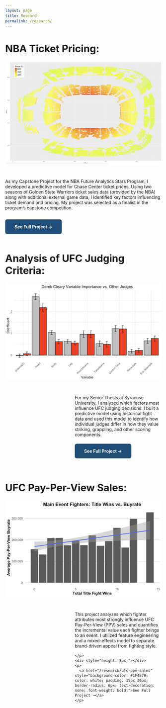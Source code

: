 ```yaml
---
layout: page
title: Research
permalink: /research/
---
```


<style>
  .page-heading {
    display: none;
  }
</style>

<h1 style="font-size: 32px; font-weight: bold;">NBA Ticket Pricing:</h1>

<div style="display: flex; flex-direction: row-reverse; gap: 30px; flex-wrap: wrap; align-items: flex-start; margin-bottom: 60px;">

  <!-- Image -->
  <div style="flex: 1; min-width: 500px;">
    <img src="/assets/nba/arena_heatmap.png" alt="KO Trends Preview" style="width: 100%; border-radius: 8px;" />
  </div>

  <!-- Text -->
  <div style="flex: 1; min-width: 200px;">
    <p>
      As my Capstone Project for the NBA Future Analytics Stars Program, I developed a predictive model for Chase Center ticket prices. Using two seasons of Golden State Warriors ticket sales data (provided by the NBA) along with additional external game data, I identified key factors influencing ticket demand and pricing. My project was selected as a finalist in the program’s capstone competition.
    </p>
    <div style="height: 16px;"></div>
    <p>
      <a href="/research/nba-ticket-pricing" style="background-color: #1F4E79; color: white; padding: 15px 30px; border-radius: 6px; text-decoration: none; font-weight: bold;">See Full Project →</a>
    </p>
  </div>
</div>





<h1 style="font-size: 32px; font-weight: bold;">Analysis of UFC Judging Criteria:</h1>

<div style="display: flex; flex-direction: row-reverse; gap: 30px; flex-wrap: wrap; align-items: flex-start;">

  <!-- Image -->
  <div style="flex: 1; min-width: 500px;">
    <img src="/assets/ufc/cleary_target_graph.png" alt="KO Trends Preview" style="width: 100%; border-radius: 8px;" />
  </div>


  <!-- Text content -->
  <div style="flex: 1; min-width: 100px; max-width: 280px;">
    <p>
      For my Senior Thesis at Syracuse University, I analyzed which factors most influence UFC judging decisions. I built a predictive model using historical fight data and used this model to identify how individual judges differ in how they value striking, grappling, and other scoring components.
    </p>
    <div style="height: 8px;"></div>
    <p>
      <a href="/research/ufc-judging" style="background-color: #1F4E79; color: white; padding: 15px 30px; border-radius: 6px; text-decoration: none; font-weight: bold;">See Full Project →</a>
    </p>
  </div>
</div>


&nbsp;<br>


<h1 style="font-size: 32px; font-weight: bold;">UFC Pay-Per-View Sales:</h1>

<div style="display: flex; flex-direction: row-reverse; gap: 30px; flex-wrap: wrap; align-items: flex-start;">

  <!-- Image -->
  <div style="flex: 1; min-width: 500px;">
    <img src="/assets/ufc/main_title_buyrate.png" alt="KO Trends Preview" style="width: 100%; border-radius: 8px;" />
  </div>


  <!-- Text content -->
  <div style="flex: 1; min-width: 100px; max-width: 280px;">
    <p>
      This project analyzes which fighter attributes most strongly influence UFC Pay-Per-View (PPV) sales and quantifies the incremental value each fighter brings to an event. I utilized feature engineering and a mixed-effects model to separate brand-driven appeal from fighting style.

    </p>
    <div style="height: 8px;"></div>
    <p>
      <a href="/research/ufc-ppv-sales" style="background-color: #1F4E79; color: white; padding: 15px 30px; border-radius: 6px; text-decoration: none; font-weight: bold;">See Full Project →</a>
    </p>
  </div>
</div>
